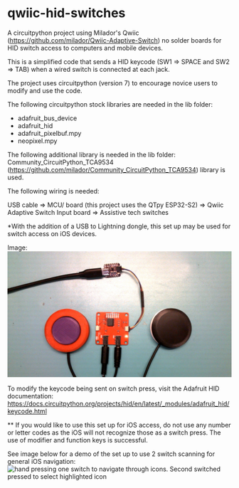 # qwiic-hid-switches
A circuitpython project using Milador's Qwiic (https://github.com/milador/Qwiic-Adaptive-Switch) no solder boards for HID switch access to computers and mobile devices.

This is a simplified code that sends a HID keycode (SW1 => SPACE and SW2 => TAB) when a wired switch is connected at each jack.

The project uses circuitpython (version 7) to encourage novice users to modify and use the code.

The following circuitpython stock libraries are needed in the lib folder:
- adafruit_bus_device
- adafruit_hid
- adafruit_pixelbuf.mpy
- neopixel.mpy

The following additional library is needed in the lib folder: Community_CircuitPython_TCA9534 (https://github.com/milador/Community_CircuitPython_TCA9534) library is used.

The following wiring is needed:

USB cable => MCU/ board (this project uses the QTpy ESP32-S2) => Qwiic Adaptive Switch Input board => Assistive tech switches

*With the addition of a USB to Lightning dongle, this set up may be used for switch access on iOS devices.

Image:
![USB cable connected to a controller with a custom board connected via grove wire. two switches are connected to the custom board](/qwiic-hid-setup.jpg "Qwiic HID Set Up")


To modify the keycode being sent on switch press, visit the Adafruit HID documentation: https://docs.circuitpython.org/projects/hid/en/latest/_modules/adafruit_hid/keycode.html

** If you would like to use this set up for iOS access, do not use any number or letter codes as the iOS will not recognize those as a switch press. The use of modifier and function keys is successful.

See image below for a demo of the set up to use 2 switch scanning for general iOS navigation:
![hand pressing one switch to navigate through icons. Second switched pressed to select highlighted icon](/iOS-demo.gif "iOS Demo")
